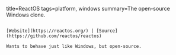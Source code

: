 title=ReactOS
tags=platform, windows
summary=The open-source Windows clone.
~~~~~~

[Website](https://reactos.org/) | [Source](https://github.com/reactos/reactos)

Wants to behave just like Windows, but open-source.

